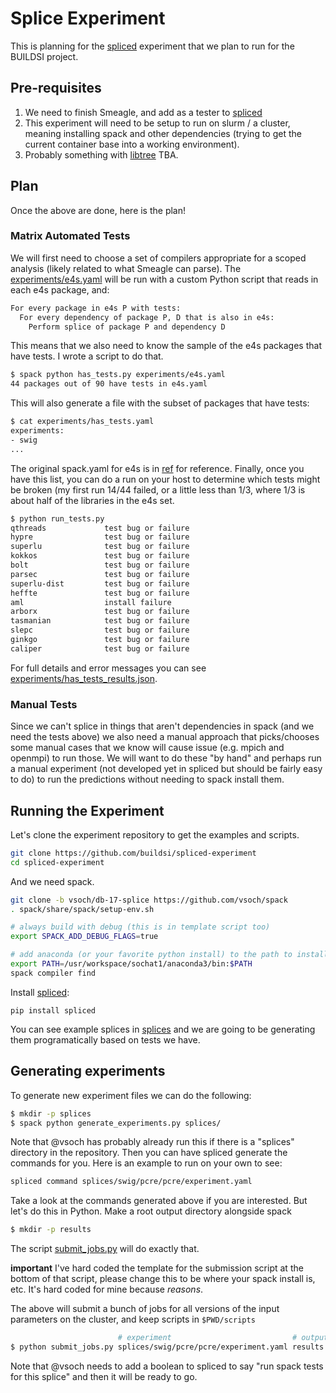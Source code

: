 # Splice Experiment

This is planning for the [spliced](https://github.com/buildsi/spliced) experiment
that we plan to run for the BUILDSI project.

## Pre-requisites

1. We need to finish Smeagle, and add as a tester to [spliced](https://github.com/buildsi/spliced)
2. This experiment will need to be setup to run on slurm / a cluster, meaning installing spack and other dependencies (trying to get the current container base into a working environment).
3. Probably something with [libtree](https://github.com/haampie/libtree) TBA.

## Plan

Once the above are done, here is the plan! 

### Matrix Automated Tests

We will first need to choose a set of compilers appropriate for a scoped analysis (likely related to what Smeagle can parse). The [experiments/e4s.yaml](experiments/e4s.yaml) will be run with a custom Python script
that reads in each e4s package, and:

```bash
For every package in e4s P with tests:
  For every dependency of package P, D that is also in e4s:
    Perform splice of package P and dependency D
```

This means that we also need to know the sample of the e4s packages that have tests.
I wrote a script to do that.

```bash
$ spack python has_tests.py experiments/e4s.yaml
44 packages out of 90 have tests in e4s.yaml
```

This will also generate a file with the subset of packages that have tests:

```bash
$ cat experiments/has_tests.yaml 
experiments:
- swig
...
```

The original spack.yaml for e4s is in [ref](ref) for reference. Finally, once you  have
this list, you can do a run on your host to determine which tests might be broken (my first
run 14/44 failed, or a little less than 1/3, where 1/3 is about half of the libraries in the e4s set.

```bash
$ python run_tests.py
qthreads             test bug or failure
hypre                test bug or failure
superlu              test bug or failure
kokkos               test bug or failure
bolt                 test bug or failure
parsec               test bug or failure
superlu-dist         test bug or failure
heffte               test bug or failure
aml                  install failure
arborx               test bug or failure
tasmanian            test bug or failure
slepc                test bug or failure
ginkgo               test bug or failure
caliper              test bug or failure
```

For full details and error messages you can see [experiments/has_tests_results.json](experiments/has_tests_results.json).


### Manual Tests

Since we can't splice in things that aren't dependencies in spack (and we need the tests above) we also need a manual approach
that picks/chooses some manual cases that we know will cause issue (e.g. mpich and openmpi) to run those.
We will want to do these "by hand" and perhaps run a manual experiment (not developed yet in spliced but should be fairly
easy to do) to run the predictions without needing to spack install them.


## Running the Experiment

Let's clone the experiment repository to get the examples and scripts.

```bash
git clone https://github.com/buildsi/spliced-experiment
cd spliced-experiment
```

And we need spack.

```bash
git clone -b vsoch/db-17-splice https://github.com/vsoch/spack
. spack/share/spack/setup-env.sh 

# always build with debug (this is in template script too)
export SPACK_ADD_DEBUG_FLAGS=true

# add anaconda (or your favorite python install) to the path to install spliced
export PATH=/usr/workspace/sochat1/anaconda3/bin:$PATH
spack compiler find
```

Install [spliced](https://github.com/buildsi/spliced):

```
pip install spliced
```

You can see example splices in [splices](splices) and we are going to be generating them programatically
based on tests we have.

## Generating experiments

To generate new experiment files we can do the following:

```bash
$ mkdir -p splices
$ spack python generate_experiments.py splices/
```

Note that @vsoch has probably already run this if there is a "splices" directory in the
repository. Then you can have spliced generate the commands for you.  Here is an example
to run on your own to see:

```bash
spliced command splices/swig/pcre/pcre/experiment.yaml
```

Take a look at the commands generated above if you are interested. But let's do this in Python. Make a root output directory alongside spack
```bash
$ mkdir -p results
```

The script [submit_jobs.py](submit_jobs.py) will do exactly that.

**important** I've hard coded the template for the submission script at the bottom of that script, please
change this to be where your spack install is, etc. It's hard coded for mine because *reasons*.

The above will submit a bunch of jobs for all versions of the input parameters on the cluster,
and keep scripts in `$PWD/scripts`

```bash
                        # experiment                           # output directory
$ python submit_jobs.py splices/swig/pcre/pcre/experiment.yaml results
```

Note that @vsoch needs to add a boolean to spliced to say "run spack tests for this splice"
and then it will be ready to go.
